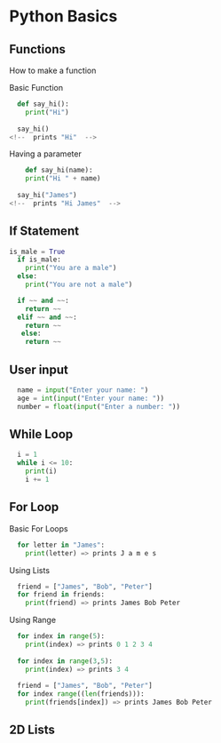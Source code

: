 # Python Basics

## Functions
How to make a function

Basic Function
```python
  def say_hi():
    print("Hi")
  
  say_hi()
<!--  prints "Hi"  -->
```

Having a parameter
```python
    def say_hi(name):
    print("Hi " + name)
  
  say_hi("James")
<!--  prints "Hi James"  -->
```

## If Statement

```python
is_male = True
  if is_male:
    print("You are a male")
  else:
    print("You are not a male")
```
```python
  if ~~ and ~~:
    return ~~
  elif ~~ and ~~:
    return ~~
   else:
    return ~~
```

## User input
```python
  name = input("Enter your name: ")
  age = int(input("Enter your name: "))
  number = float(input("Enter a number: "))
```

## While Loop
```python
  i = 1
  while i <= 10:
    print(i)
    i += 1
```

## For Loop
Basic For Loops
```python
  for letter in "James":
    print(letter) => prints J a m e s
```

Using Lists
```python
  friend = ["James", "Bob", "Peter"]
  for friend in friends:
    print(friend) => prints James Bob Peter
```
Using Range
```python
  for index in range(5):
    print(index) => prints 0 1 2 3 4
    
  for index in range(3,5):
    print(index) => prints 3 4
    
  friend = ["James", "Bob", "Peter"]
  for index range((len(friends))):
    print(friends[index]) => prints James Bob Peter
```

## 2D Lists

